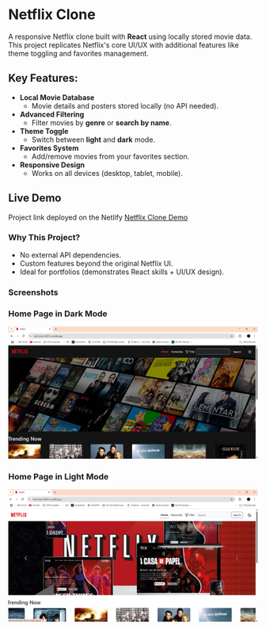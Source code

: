 # Netflix Clone 

A responsive Netflix clone built with **React** using locally stored movie data. This project replicates Netflix's core UI/UX with additional features like theme toggling and favorites management.

## Key Features: 
- **Local Movie Database**  
  - Movie details and posters stored locally (no API needed).  
- **Advanced Filtering**  
  - Filter movies by **genre** or **search by name**.  
- **Theme Toggle**   
  - Switch between **light** and **dark** mode.  
- **Favorites System**   
  - Add/remove movies from your favorites section.  
- **Responsive Design**  
  - Works on all devices (desktop, tablet, mobile).
 
## Live Demo  
Project link deployed on the Netlify [Netflix Clone Demo](https://teal-boba-0b87cc.netlify.app/)

### Why This Project?  
- No external API dependencies.  
- Custom features beyond the original Netflix UI.  
- Ideal for portfolios (demonstrates React skills + UI/UX design).

### Screenshots
### Home Page in Dark Mode
![Home Page in Dark Mode](screenshots/darkmode.png)
### Home Page in Light Mode 
![Home Page in Light Mode](screenshots/lightmode.png)
